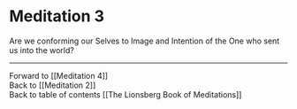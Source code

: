 # Meditation 3

Are we conforming our Selves to Image and Intention of the One who sent us into the world? 

___

Forward to [[Meditation 4]]          
Back to [[Meditation 2]]  
Back to table of contents [[The Lionsberg Book of Meditations]]  